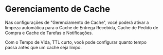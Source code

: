 # Gerenciamento de Cache

Nas configurações de "Gerenciamento de Cache", você poderá ativar a limpeza automática para o Cache de Entrega Recebida, Cache de Pedido de Compra e Cache de Tarefas e Notificações.

Com o Tempo de Vida, TTL curto, você pode configurar quanto tempo passa antes que um cache seja limpo.
